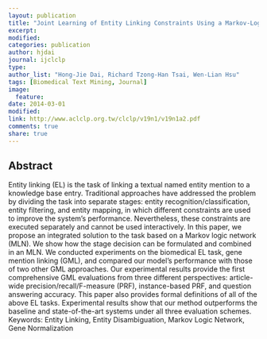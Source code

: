 ```yaml
---
layout: publication
title: "Joint Learning of Entity Linking Constraints Using a Markov-Logic Network"
excerpt:
modified:
categories: publication
author: hjdai
journal: ijclclp
type:
author_list: "Hong-Jie Dai, Richard Tzong-Han Tsai, Wen-Lian Hsu"
tags: [Biomedical Text Mining, Journal]
image:
  feature:
date: 2014-03-01
modified: 
link: http://www.aclclp.org.tw/clclp/v19n1/v19n1a2.pdf
comments: true
share: true
---
```


## Abstract

Entity linking (EL) is the task of linking a textual named entity mention to a
knowledge base entry. Traditional approaches have addressed the problem by
dividing the task into separate stages: entity recognition/classification, entity
filtering, and entity mapping, in which different constraints are used to improve the
system’s performance. Nevertheless, these constraints are executed separately and
cannot be used interactively. In this paper, we propose an integrated solution to the
task based on a Markov logic network (MLN). We show how the stage decision
can be formulated and combined in an MLN. We conducted experiments on the
biomedical EL task, gene mention linking (GML), and compared our model’s
performance with those of two other GML approaches. Our experimental results
provide the first comprehensive GML evaluations from three different perspectives:
article-wide precision/recall/F-measure (PRF), instance-based PRF, and question
answering accuracy. This paper also provides formal definitions of all of the above
EL tasks. Experimental results show that our method outperforms the baseline and
state-of-the-art systems under all three evaluation schemes.
Keywords: Entity Linking, Entity Disambiguation, Markov Logic Network, Gene
Normalization